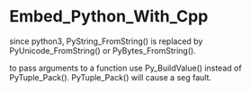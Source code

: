 # Embed_Python_With_Cpp

since python3, PyString_FromString() is replaced by PyUnicode_FromString() or PyBytes_FromString().

to pass arguments to a function use Py_BuildValue() instead of PyTuple_Pack(). PyTuple_Pack() will cause a seg fault.
